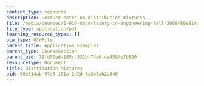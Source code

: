 ```yaml
---
content_type: resource
description: Lecture notes on distribution mixtures.
file: /media/courses/1-010-uncertainty-in-engineering-fall-2008/80e814ab97e8101a2d2d8a3b3ab2a846_app_07.pdf
file_type: application/pdf
learning_resource_types: []
ocw_type: OCWFile
parent_title: Application Examples
parent_type: CourseSection
parent_uid: 71fd70ed-185c-332b-74e6-4e459fe7b890
resourcetype: Document
title: Distribution Mixtures
uid: 80e814ab-97e8-101a-2d2d-8a3b3ab2a846
---
```

